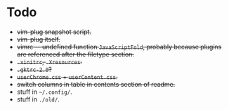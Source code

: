 # Todo

- ~~vim-plug snapshot script.~~
- ~~vim-plug itself.~~
- ~~vimrc -- undefined function `JavaScriptFold`, probably because plugins are
  referenced after the filetype section.~~
- ~~`.xinitrc`, `.Xresources`.~~
- ~~`.gktrc-2.0`?~~
- ~~`userChrome.css` + `userContent.css`.~~
- ~~switch columns in table in contents section of readme.~~
- stuff in `~/.config/`.
- stuff in `./old/`.

